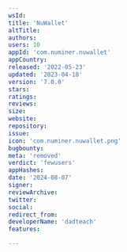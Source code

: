 ```yaml
---
wsId: 
title: 'NuWallet'
altTitle: 
authors: 
users: 10
appId: 'com.numiner.nuwallet'
appCountry: 
released: '2022-05-23'
updated: '2023-04-18'
version: '7.0.0'
stars: 
ratings: 
reviews: 
size: 
website: 
repository: 
issue: 
icon: 'com.numiner.nuwallet.png'
bugbounty: 
meta: 'removed'
verdict: 'fewusers'
appHashes: 
date: '2024-08-07'
signer: 
reviewArchive: 
twitter: 
social: 
redirect_from: 
developerName: 'dadteach'
features: 

---
```



